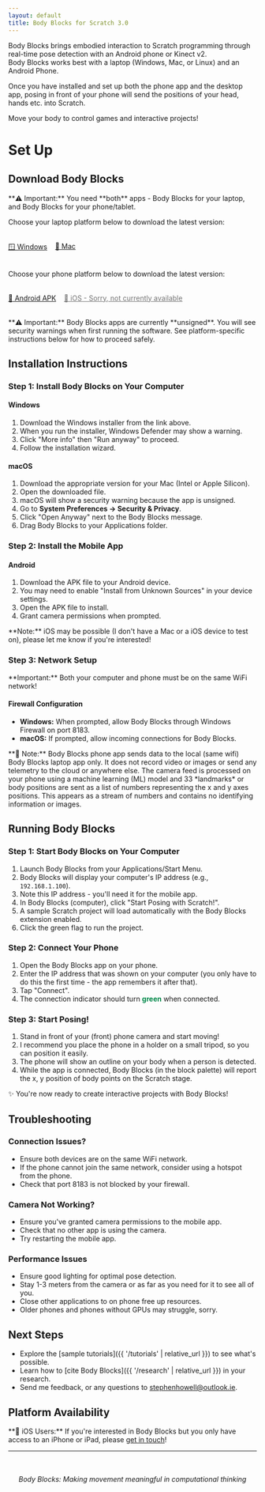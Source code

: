 ```yaml
---
layout: default
title: Body Blocks for Scratch 3.0
---
```


Body Blocks brings embodied interaction to Scratch programming through real-time pose detection with an Android phone or Kinect v2.  
Body Blocks works best with a laptop (Windows, Mac, or Linux) and an Android Phone.  

Once you have installed and set up both the phone app and the desktop app, posing in front of your phone will send the positions of your head, hands etc. into Scratch. 

Move your body to control games and interactive projects!



# Set Up

## Download Body Blocks

<div class="warning" markdown="1">
**⚠️ Important:** You need **both** apps - Body Blocks for your laptop, and Body Blocks for your phone/tablet.
</div>

Choose your laptop platform below to download the latest version:
<div style="display: flex; flex-wrap: wrap; gap: 1rem; margin: 2rem 0;">
    <a href="https://github.com/stephenhowell/body-blocks/releases/latest" class="download-button">🪟 Windows</a>
    <a href="https://github.com/stephenhowell/body-blocks/releases/latest" class="download-button">🍎 Mac</a>
</div>

Choose your phone platform below to download the latest version:

<div style="display: flex; flex-wrap: wrap; gap: 1rem; margin: 2rem 0;">        
    <a href="https://github.com/stephenhowell/body-blocks/releases/latest" class="download-button">📱 Android APK</a>
    <a href="#ios-interest" class="download-button" style="opacity: 0.6; cursor: not-allowed;">📱 iOS - Sorry, not currently available</a>
</div>

<div class="warning" markdown="1">
**⚠️ Important:** Body Blocks apps are currently **unsigned**. You will see security warnings when first running the software. See platform-specific instructions below for how to proceed safely.
</div>

## Installation Instructions

<div class="step" markdown="1">

### Step 1: Install Body Blocks on Your Computer

#### Windows
1.  Download the Windows installer from the link above.
2.  When you run the installer, Windows Defender may show a warning.
3.  Click "More info" then "Run anyway" to proceed.
4.  Follow the installation wizard.

#### macOS
1.  Download the appropriate version for your Mac (Intel or Apple Silicon).
2.  Open the downloaded file.
3.  macOS will show a security warning because the app is unsigned.
4.  Go to **System Preferences → Security & Privacy**.
5.  Click "Open Anyway" next to the Body Blocks message.
6.  Drag Body Blocks to your Applications folder.

</div>

<div class="step" markdown="1">

### Step 2: Install the Mobile App

#### Android
1.  Download the APK file to your Android device.
2.  You may need to enable "Install from Unknown Sources" in your device settings.
3.  Open the APK file to install.
4.  Grant camera permissions when prompted.

<div class="info" markdown="1">
**Note:** iOS may be possible (I don't have a Mac or a iOS device to test on), please let me know if you're interested!
</div>
</div>

<div class="step" markdown="1">

### Step 3: Network Setup

<div class="warning" markdown="1">
**Important:** Both your computer and phone must be on the same WiFi network!
</div>

#### Firewall Configuration
- **Windows:** When prompted, allow Body Blocks through Windows Firewall on port 8183.
- **macOS:** If prompted, allow incoming connections for Body Blocks.

</div>

<div class="warning" markdown="1">
**🔐 Note:** Body Blocks phone app sends data to the local (same wifi) Body Blocks laptop app only. It does not record video or images or send any telemetry to the cloud or anywhere else. The camera feed is processed on your phone using a machine learning (ML) model and 33 *landmarks* or body positions are sent as a list of numbers representing the x and y axes positions. This appears as a stream of numbers and contains no identifying information or images. 
</div>

## Running Body Blocks

<div class="step" markdown="1">

### Step 1: Start Body Blocks on Your Computer

1.  Launch Body Blocks from your Applications/Start Menu.
2.  Body Blocks will display your computer's IP address (e.g., `192.168.1.100`).
3.  Note this IP address - you'll need it for the mobile app.
4.  In Body Blocks (computer), click "Start Posing with Scratch!".
5.  A sample Scratch project will load automatically with the Body Blocks extension enabled.
6.  Click the green flag to run the project.

</div>

<div class="step" markdown="1">

### Step 2: Connect Your Phone

1.  Open the Body Blocks app on your phone.
2.  Enter the IP address that was shown on your computer (you only have to do this the first time - the app remembers it after that).
3.  Tap "Connect".
4.  The connection indicator should turn <span style="color: #03884a; font-weight: bold;">green</span> when connected.

</div>

<div class="step" markdown="1">

### Step 3: Start Posing!

1.  Stand in front of your (front) phone camera and start moving!
2.  I recommend you place the phone in a holder on a small tripod, so you can position it easily.
3.  The phone will show an outline on your body when a person is detected.
4.  While the app is connected, Body Blocks (in the block palette) will report the x, y position of body points on the Scratch stage.

</div>

<div class="success" markdown="1">
✨ You're now ready to create interactive projects with Body Blocks!
</div>

## Troubleshooting

<div class="step" markdown="1">
    
### Connection Issues?
- Ensure both devices are on the same WiFi network.
- If the phone cannot join the same network, consider using a hotspot from the phone.
- Check that port 8183 is not blocked by your firewall.

### Camera Not Working?
- Ensure you've granted camera permissions to the mobile app.
- Check that no other app is using the camera.
- Try restarting the mobile app.

### Performance Issues
- Ensure good lighting for optimal pose detection.
- Stay 1-3 meters from the camera or as far as you need for it to see all of you.
- Close other applications to on phone free up resources.
- Older phones and phones without GPUs may struggle, sorry.

</div>

## Next Steps

- Explore the [sample tutorials]({{ '/tutorials' | relative_url }}) to see what's possible.
- Learn how to [cite Body Blocks]({{ '/research' | relative_url }}) in your research.
- Send me feedback, or any questions to <a href="mailto:stephenhowell@outlook.ie">stephenhowell@outlook.ie</a>.

## Platform Availability

<div id="ios-interest" class="info" markdown="1">
**🍎 iOS Users:** If you're interested in Body Blocks but you only have access to an iPhone or iPad, please <a href="mailto:stephenhowell@outlook.ie?subject=Body%20Blocks%20for%20iOS">get in touch</a>!
</div>

---

<div style="text-align: center; margin-top: 3rem;">
    <p><em>Body Blocks: Making movement meaningful in computational thinking</em></p>
</div>
